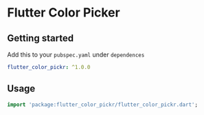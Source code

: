 # Flutter Color Picker

## Getting started

Add this to your `pubspec.yaml` under `dependences`

```yaml
flutter_color_pickr: ^1.0.0
```

## Usage

```dart
import 'package:flutter_color_pickr/flutter_color_pickr.dart';


```
